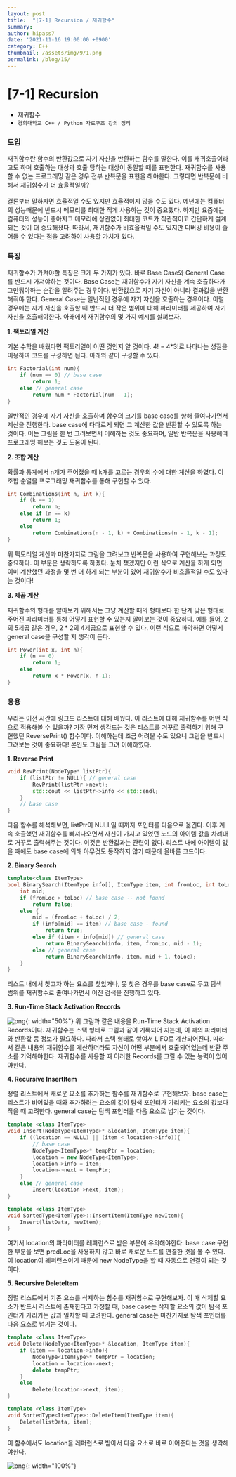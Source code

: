 ```yaml
---
layout: post
title:  "[7-1] Recursion / 재귀함수"
summary: 
author: hipass7
date: '2021-11-16 19:00:00 +0900'
category: C++
thumbnail: /assets/img/9/1.png
permalink: /blog/15/
---
```


# [7-1] Recursion

- 재귀함수
- `경희대학교 C++ / Python 자료구조 강의 정리`

### 도입

재귀함수란 함수의 반환값으로 자기 자신을 반환하는 함수를 말한다. 이를 재귀호출이라고도 하며 호출하는 대상과 호출 당하는 대상이 동일할 때를 표현한다. 재귀함수를 사용할 수 없는 프로그래밍 같은 경우 전부 반복문을 표현을 해야한다. 그렇다면 반복문에 비해서 재귀함수가 더 효율적일까?
<br /><br />
결론부터 말하자면 효율적일 수도 있지만 효율적이지 않을 수도 있다. 예년에는 컴퓨터의 성능때문에 반드시 메모리를 최대한 적게 사용하는 것이 중요했다. 하지만 요즘에는 컴퓨터의 성능이 좋아지고 메모리에 상관없이 최대한 코드가 직관적이고 간단하게 설계되는 것이 더 중요해졌다. 따라서, 재귀함수가 비효율적일 수도 있지만 디버깅 비용이 줄어들 수 있다는 점을 고려하여 사용할 가치가 있다.

### 특징

재귀함수가 가져야할 특징은 크게 두 가지가 있다. 바로 Base Case와 General Case를 반드시 가져야하는 것이다. Base Case는 재귀함수가 자기 자신을 계속 호출하다가 그만둬야하는 순간을 알려주는 경우이다. 반환값으로 자기 자신이 아니라 결과값을 반환해줘야 한다. General Case는 일반적인 경우에 자기 자신을 호출하는 경우이다. 이럴 경우에는 자기 자신을 호출할 때 반드시 더 작은 범위에 대해 파라미터를 제공하여 자기 자신을 호출해야한다. 아래에서 재귀함수의 몇 가지 예시를 살펴보자.

**1. 팩토리얼 계산**

기본 수학을 배웠다면 팩토리얼이 어떤 것인지 알 것이다. 4! = 4*3!로 나타나는 성질을 이용하여 코드를 구성하면 된다. 아래와 같이 구성할 수 있다.

```c++
int Factorial(int num){
    if (num == 0) // base case
        return 1;
    else // general case
        return num * Factorial(num - 1);
}

```
일반적인 경우에 자기 자신을 호출하며 함수의 크기를 base case를 향해 줄여나가면서 계산을 진행한다. base case에 다다르게 되면 그 계산한 값을 반환할 수 있도록 하는 것이다. 이는 그림을 한 번 그려보면서 이해하는 것도 중요하며, 일반 반복문을 사용해여 프로그래밍 해보는 것도 도움이 된다.

**2. 조합 계산**

확률과 통계에서 n개가 주어졌을 때 k개를 고르는 경우의 수에 대한 계산을 하였다. 이 조합 순열을 프로그래밍 재귀함수를 통해 구현할 수 있다.

```c++
int Combinations(int n, int k){
    if (k == 1)
        return n;
    else if (n == k)
        return 1;
    else
        return Combinations(n - 1, k) + Combinations(n - 1, k - 1);
}
```
위 팩토리얼 계산과 마찬가지로 그림을 그려보고 반복문을 사용하여 구현해보는 과정도 중요하다. 이 부분은 생략하도록 하겠다. 눈치 챘겠지만 이런 식으로 계산을 하게 되면 이미 계산했던 과정을 몇 번 더 하게 되는 부분이 있어 재귀함수가 비효율적일 수도 있다는 것이다!

**3. 제곱 계산**

재귀함수의 형태를 알아보기 위해서는 그냥 계산할 때의 형태보다 한 단계 낮은 형태로 주어진 파라미터를 통해 어떻게 표현할 수 있는지 알아보는 것이 중요하다. 예를 들어, 2의 5제곱 같은 경우, 2 * 2의 4제곱으로 표현할 수 있다. 이런 식으로 파악하면 어떻게 general case을 구성할 지 생각이 든다.

```c++
int Power(int x, int n){
    if (n == 0)
        return 1;
    else
        return x * Power(x, n-1);
}
```

### 응용

우리는 이전 시간에 링크드 리스트에 대해 배웠다. 이 리스트에 대해 재귀함수를 어떤 식으로 적용해볼 수 있을까? 가장 먼저 생각드는 것은 리스트를 거꾸로 출력하기 위해 구현했던 ReversePrint() 함수이다. 이해하는데 조금 어려울 수도 있으니 그림을 반드시 그려보는 것이 중요하다! 본인도 그림을 그려 이해하였다.

**1. Reverse Print**

```c++
void RevPrint(NodeType* listPtr){
    if (listPtr != NULL){ // general case
        RevPrint(listPtr->next);
        std::cout << listPtr->info << std::endl;
    }
    // base case
}
```
다음 함수를 해석해보면, listPtr이 NULL일 때까지 포인터를 다음으로 옮긴다. 이후 계속 호출했던 재귀함수를 빠져나오면서 자신이 가지고 있었던 노드의 아이템 값을 차례대로 거꾸로 출력해주는 것이다. 이것은 반환값과는 관련이 없다. 리스트 내에 아이템이 없을 때에도 base case에 의해 아무것도 동작하지 않기 때문에 올바른 코드이다.

**2. Binary Search**
```c++
template<class ItemType>
bool BinarySearch(ItemType info[], ItemType item, int fromLoc, int toLoc){
    int mid;
    if (fromLoc > toLoc) // base case -- not found
        return false;
    else {
        mid = (fromLoc + toLoc) / 2;
        if (info[mid] == item) // base case - found
            return true;
        else if (item < info[mid]) // general case
            return BinarySearch(info, item, fromLoc, mid - 1);
        else // general case
            return BinarySearch(info, item, mid + 1, toLoc);
    }
}
```

리스트 내에서 찾고자 하는 요소를 찾았거나, 못 찾은 경우를 base case로 두고 탐색 범위를 재귀함수로 줄여나가면서 이진 검색을 진행하고 있다.

**3. Run-Time Stack Activation Records**

![png](/assets/img/9/2.png){: width="50%"}
위 그림과 같은 내용을 Run-Time Stack Activation Records이다. 재귀함수는 스택 형태로 그림과 같이 기록되어 지는데, 이 때의 파라미터와 반환값 등 정보가 필요하다. 따라서 스택 형태로 쌓여서 LIFO로 계산되어진다. 따라서 같은 내용의 재귀함수를 계산하더라도 자신이 어떤 부분에서 호출되어었는데 반환 주소를 기억해야한다. 재귀함수를 사용할 때 이러한 Records를 그릴 수 있는 능력이 있어야한다.

**4. Recursive InsertItem**

정렬 리스트에서 새로운 요소를 추가하는 함수를 재귀함수로 구현해보자. base case는 리스트가 비어있을 때와 추가하려는 요소의 값이 탐색 포인터가 가리키는 요소의 값보다 작을 때 고려한다. general case는 탐색 포인터를 다음 요소로 넘기는 것이다.

```c++
template <class ItemType>
void Insert(NodeType<ItemType>* &location, ItemType item){
    if ((location == NULL) || (item < location->info)){
        // base case
        NodeType<ItemType>* tempPtr = location;
        location = new NodeType<ItemType>;
        location->info = item;
        location->next = tempPtr;
    }
    else // general case
        Insert(location->next, item);
}

template <class ItemType>
void SortedType<ItemType>::InsertItem(ItemType newItem){
    Insert(listData, newItem);
}
```

여기서 location의 파라미터를 레퍼런스로 받은 부분에 유의해야한다. base case 구현한 부분을 보면 predLoc을 사용하지 않고 바로 새로운 노드를 연결한 것을 볼 수 있다. 이 location이 레퍼런스이기 때문에 new NodeType을 할 때 자동으로 연결이 되는 것이다.

**5. Recursive DeleteItem**

정렬 리스트에서 기존 요소를 삭제하는 함수를 재귀함수로 구현해보자. 이 때 삭제할 요소가 반드시 리스트에 존재한다고 가정할 때, base case는 삭제할 요소의 값이 탐색 포인터가 가리키는 값과 일치할 때 고려한다. general case는 마찬가지로 탐색 포인터를 다음 요소로 넘기는 것이다.

```c++
template <class ItemType>
void Delete(NodeType<ItemType>* &location, ItemType item){
    if (item == location->info){
        NodeType<ItemType>* tempPtr = location;
        location = location->next;
        delete tempPtr;
    }
    else
        Delete(location->next, item);
}

template <class ItemType>
void SortedType<ItemType>::DeleteItem(ItemType item){
    Delete(listData, item);
}
```
이 함수에서도 location을 레퍼런스로 받아서 다음 요소로 바로 이어준다는 것을 생각해야한다.

![png](/assets/img/9/1.png){: width="100%"}